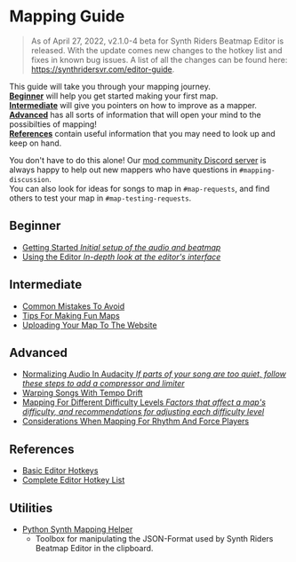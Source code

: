 # Mapping Guide

> As of April 27, 2022, v2.1.0-4 beta for Synth Riders Beatmap Editor is released. With the update comes new changes to the hotkey list and fixes in known bug issues. A list of all the changes can be found here: https://synthridersvr.com/editor-guide.

This guide will take you through your mapping journey.  
[**Beginner**](/mapping/#beginner) will help you get started making your first map.  
[**Intermediate**](/mapping/#intermediate) will give you pointers on how to improve as a mapper.  
[**Advanced**](/mapping/#advanced) has
all sorts of information that will open your mind to the possibilties of mapping!  
[**References**](/mapping/#references) contain useful information that you may need to look up and keep on hand.

You don't have to do this alone! Our [mod community Discord server](https://discord.synthriderz.com) is always happy to help out new mappers who have questions in `#mapping-discussion`.  
You can also look for ideas for songs to map in `#map-requests`, and find others to test your map in `#map-testing-requests`.

## Beginner

- [Getting Started _Initial setup of the audio and beatmap_](/mapping/getting-started/)
- [Using the Editor _In-depth look at the editor's interface_](/mapping/using-the-editor/)

## Intermediate

- [Common Mistakes To Avoid](/mapping/common-mistakes/)
- [Tips For Making Fun Maps](/mapping/mapping-tips/)
- [Uploading Your Map To The Website](/mapping/uploading-maps/)

## Advanced

- [Normalizing Audio In Audacity _If parts of your song are too quiet, follow these steps to add a compressor and limiter_](/mapping/normalizing-audio/)
- [Warping Songs With Tempo Drift](/mapping/warping-tempo-drift/)
- [Mapping For Different Difficulty Levels _Factors that affect a map's difficulty, and recommendations for adjusting each difficulty level_](/mapping/difficulty-levels/)
- [Considerations When Mapping For Rhythm And Force Players](/mapping/rhythm-force-considerations/)

## References

- [Basic Editor Hotkeys](/mapping/basic-hotkeys/)
- [Complete Editor Hotkey List](/mapping/complete-hotkey-list/)

## Utilities

- [Python Synth Mapping Helper](https://github.com/adosikas/synth_mapping_helper)
    - Toolbox for manipulating the JSON-Format used by Synth Riders Beatmap Editor in the clipboard.
